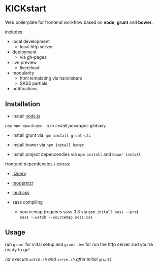 # KICKstart

Web boilerplate for frontend workflow based on **node**, **grunt** and **bower**.  

includes:

- local development
    - local http server
- deployment
    - via gh-pages
- live preview
    - livereload
- modularity
    - html templating via handlebars
    - SASS partials
- notifications


## Installation

- install [node.js](http://nodejs.org/)

*use `npm <package> -g` to install packages globally*  

- install grunt via `npm install grunt-cli`
- install bower via `npm install bower`

- install project depencendies via `npm install` and `bower install`


frontend dependencies / extras:  

- [jQuery](http://jquery.com/)
- [modernizr](http://modernizr.com/)
- [inuit.css](http://inuitcss.com/)

- sass compiling
    - sourcemap (requires sass 3.3 via `gem install sass --pre`)  
    `sass --watch --sourcemap scss:css`

## Usage
run `grunt` for inital setup and `grunt dev` for run the http server and you're ready to go!

*(or execute `watch.sh` and `serve.sh` after initial `grunt`)*